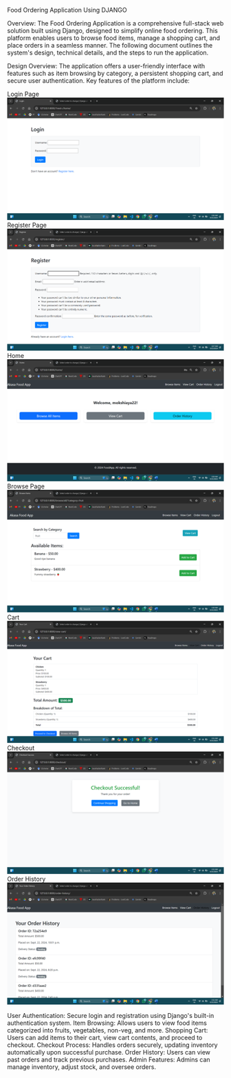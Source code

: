 Food Ordering Application Using DJANGO 

Overview:
The Food Ordering Application is a comprehensive full-stack web solution built using Django, designed to simplify online food ordering. This platform enables users to browse food items, manage a shopping cart, and place orders in a seamless manner. The following document outlines the system's design, technical details, and the steps to run the application.

Design Overview:
The application offers a user-friendly interface with features such as item browsing by category, a persistent shopping cart, and secure user authentication. Key features of the platform include:

Login Page
![Login Page](images/Screenshot%202024-09-23%20032638.png)
Register Page
![Register Page](images/Screenshot%202024-09-23%20032723.png)
Home
![Home](images/Screenshot%202024-09-23%20032921.png)
Browse Page
![Browse Page](images/Screenshot%202024-09-23%20033014.png)
Cart 
![Cart Page](images/Screenshot%202024-09-23%20033126.png)
Checkout
![Checkout Page](images/Screenshot%202024-09-23%20033217.png)
Order History
![Order History](images/Screenshot%202024-09-23%20033248.png)

User Authentication: Secure login and registration using Django's built-in authentication system.
Item Browsing: Allows users to view food items categorized into fruits, vegetables, non-veg, and more.
Shopping Cart: Users can add items to their cart, view cart contents, and proceed to checkout.
Checkout Process: Handles orders securely, updating inventory automatically upon successful purchase.
Order History: Users can view past orders and track previous purchases.
Admin Features: Admins can manage inventory, adjust stock, and oversee orders.
